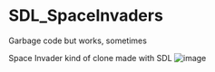 # SDL_SpaceInvaders

Garbage code but works, sometimes

Space Invader kind of clone made with SDL
![image](https://github.com/OhMeeky/SDL_SpaceInvaders/assets/67072918/35827f65-595f-4fb9-8350-1a4e6c7d4200)
